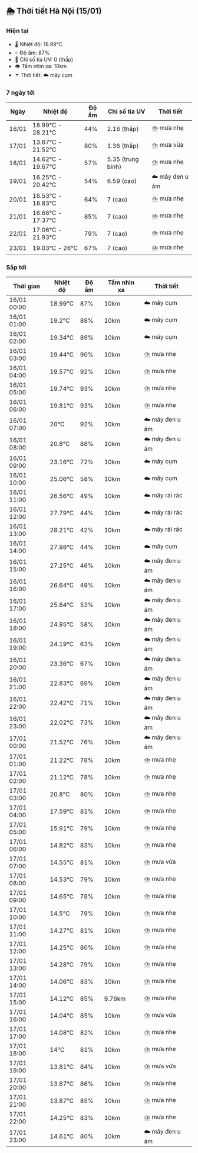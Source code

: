 ## 🌦️ Thời tiết Hà Nội (15/01)

### Hiện tại

- 🌡️ Nhiệt độ: 18.99℃
- 💦 Độ ẩm: 87%
- 🌟 Chỉ số tia UV: 0 (thấp)
- 👁️ Tầm nhìn xa: 10km
- ☂️ Thời tiết: ☁️ mây cụm

### 7 ngày tới

| Ngày | Nhiệt độ | Độ ẩm | Chỉ số tia UV | Thời tiết |
| --- | --- | --- | --- | --- |
| 16/01 | 18.99℃ - 28.21℃ | 44% | 2.16 (thấp) | ⛈️ mưa nhẹ |
| 17/01 | 13.67℃ - 21.52℃ | 80% | 1.36 (thấp) | ⛈️ mưa vừa |
| 18/01 | 14.62℃ - 19.67℃ | 57% | 5.35 (trung bình) | ⛈️ mưa nhẹ |
| 19/01 | 16.25℃ - 20.42℃ | 54% | 6.59 (cao) | ☁️ mây đen u ám |
| 20/01 | 16.53℃ - 18.83℃ | 64% | 7 (cao) | ⛈️ mưa nhẹ |
| 21/01 | 16.66℃ - 17.37℃ | 85% | 7 (cao) | ⛈️ mưa nhẹ |
| 22/01 | 17.06℃ - 21.93℃ | 79% | 7 (cao) | ⛈️ mưa nhẹ |
| 23/01 | 19.03℃ - 26℃ | 67% | 7 (cao) | ⛈️ mưa nhẹ |

### Sắp tới

| Thời gian | Nhiệt độ | Độ ẩm | Tầm nhìn xa | Thời tiết |
| --- | --- | --- | --- | --- |
| 16/01 00:00 | 18.99℃ | 87% | 10km | ☁️ mây cụm |
| 16/01 01:00 | 19.2℃ | 88% | 10km | ☁️ mây cụm |
| 16/01 02:00 | 19.34℃ | 89% | 10km | ☁️ mây cụm |
| 16/01 03:00 | 19.44℃ | 90% | 10km | ⛈️ mưa nhẹ |
| 16/01 04:00 | 19.57℃ | 92% | 10km | ⛈️ mưa nhẹ |
| 16/01 05:00 | 19.74℃ | 93% | 10km | ⛈️ mưa nhẹ |
| 16/01 06:00 | 19.81℃ | 93% | 10km | ⛈️ mưa nhẹ |
| 16/01 07:00 | 20℃ | 92% | 10km | ☁️ mây đen u ám |
| 16/01 08:00 | 20.8℃ | 88% | 10km | ☁️ mây đen u ám |
| 16/01 09:00 | 23.16℃ | 72% | 10km | ☁️ mây cụm |
| 16/01 10:00 | 25.06℃ | 58% | 10km | ☁️ mây cụm |
| 16/01 11:00 | 26.56℃ | 49% | 10km | ☁️ mây rải rác |
| 16/01 12:00 | 27.79℃ | 44% | 10km | ☁️ mây rải rác |
| 16/01 13:00 | 28.21℃ | 42% | 10km | ☁️ mây rải rác |
| 16/01 14:00 | 27.98℃ | 44% | 10km | ☁️ mây cụm |
| 16/01 15:00 | 27.25℃ | 46% | 10km | ☁️ mây đen u ám |
| 16/01 16:00 | 26.64℃ | 49% | 10km | ☁️ mây đen u ám |
| 16/01 17:00 | 25.84℃ | 53% | 10km | ☁️ mây đen u ám |
| 16/01 18:00 | 24.95℃ | 58% | 10km | ☁️ mây đen u ám |
| 16/01 19:00 | 24.19℃ | 63% | 10km | ☁️ mây đen u ám |
| 16/01 20:00 | 23.36℃ | 67% | 10km | ☁️ mây đen u ám |
| 16/01 21:00 | 22.83℃ | 69% | 10km | ☁️ mây đen u ám |
| 16/01 22:00 | 22.42℃ | 71% | 10km | ☁️ mây đen u ám |
| 16/01 23:00 | 22.02℃ | 73% | 10km | ☁️ mây đen u ám |
| 17/01 00:00 | 21.52℃ | 76% | 10km | ☁️ mây đen u ám |
| 17/01 01:00 | 21.22℃ | 78% | 10km | ⛈️ mưa nhẹ |
| 17/01 02:00 | 21.12℃ | 78% | 10km | ⛈️ mưa nhẹ |
| 17/01 03:00 | 20.8℃ | 80% | 10km | ⛈️ mưa nhẹ |
| 17/01 04:00 | 17.59℃ | 81% | 10km | ⛈️ mưa nhẹ |
| 17/01 05:00 | 15.91℃ | 79% | 10km | ⛈️ mưa nhẹ |
| 17/01 06:00 | 14.82℃ | 83% | 10km | ⛈️ mưa nhẹ |
| 17/01 07:00 | 14.55℃ | 81% | 10km | ⛈️ mưa vừa |
| 17/01 08:00 | 14.53℃ | 79% | 10km | ⛈️ mưa nhẹ |
| 17/01 09:00 | 14.65℃ | 78% | 10km | ⛈️ mưa nhẹ |
| 17/01 10:00 | 14.5℃ | 79% | 10km | ⛈️ mưa nhẹ |
| 17/01 11:00 | 14.27℃ | 81% | 10km | ⛈️ mưa nhẹ |
| 17/01 12:00 | 14.25℃ | 80% | 10km | ⛈️ mưa nhẹ |
| 17/01 13:00 | 14.28℃ | 79% | 10km | ⛈️ mưa nhẹ |
| 17/01 14:00 | 14.06℃ | 83% | 10km | ⛈️ mưa nhẹ |
| 17/01 15:00 | 14.12℃ | 85% | 9.76km | ⛈️ mưa nhẹ |
| 17/01 16:00 | 14.04℃ | 85% | 10km | ⛈️ mưa vừa |
| 17/01 17:00 | 14.08℃ | 82% | 10km | ⛈️ mưa nhẹ |
| 17/01 18:00 | 14℃ | 81% | 10km | ⛈️ mưa nhẹ |
| 17/01 19:00 | 13.81℃ | 84% | 10km | ⛈️ mưa vừa |
| 17/01 20:00 | 13.67℃ | 86% | 10km | ⛈️ mưa nhẹ |
| 17/01 21:00 | 13.87℃ | 85% | 10km | ⛈️ mưa nhẹ |
| 17/01 22:00 | 14.25℃ | 83% | 10km | ⛈️ mưa nhẹ |
| 17/01 23:00 | 14.61℃ | 80% | 10km | ☁️ mây đen u ám |
